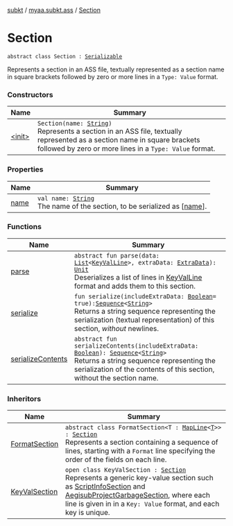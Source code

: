 [subkt](../../index.md) / [myaa.subkt.ass](../index.md) / [Section](./index.md)

# Section

`abstract class Section : `[`Serializable`](https://docs.oracle.com/javase/9/docs/api/java/io/Serializable.html)

Represents a section in an ASS file, textually represented as a section name
in square brackets followed by zero or more lines in a `Type: Value` format.

### Constructors

| Name | Summary |
|---|---|
| [&lt;init&gt;](-init-.md) | `Section(name: `[`String`](https://kotlinlang.org/api/latest/jvm/stdlib/kotlin/-string/index.html)`)`<br>Represents a section in an ASS file, textually represented as a section name in square brackets followed by zero or more lines in a `Type: Value` format. |

### Properties

| Name | Summary |
|---|---|
| [name](name.md) | `val name: `[`String`](https://kotlinlang.org/api/latest/jvm/stdlib/kotlin/-string/index.html)<br>The name of the section, to be serialized as [[name](name.md)]. |

### Functions

| Name | Summary |
|---|---|
| [parse](parse.md) | `abstract fun parse(data: `[`List`](https://kotlinlang.org/api/latest/jvm/stdlib/kotlin.collections/-list/index.html)`<`[`KeyValLine`](../-key-val-line/index.md)`>, extraData: `[`ExtraData`](../-extra-data.md)`): `[`Unit`](https://kotlinlang.org/api/latest/jvm/stdlib/kotlin/-unit/index.html)<br>Deserializes a list of lines in [KeyValLine](../-key-val-line/index.md) format and adds them to this section. |
| [serialize](serialize.md) | `fun serialize(includeExtraData: `[`Boolean`](https://kotlinlang.org/api/latest/jvm/stdlib/kotlin/-boolean/index.html)` = true): `[`Sequence`](https://kotlinlang.org/api/latest/jvm/stdlib/kotlin.sequences/-sequence/index.html)`<`[`String`](https://kotlinlang.org/api/latest/jvm/stdlib/kotlin/-string/index.html)`>`<br>Returns a string sequence representing the serialization (textual representation) of this section, *without* newlines. |
| [serializeContents](serialize-contents.md) | `abstract fun serializeContents(includeExtraData: `[`Boolean`](https://kotlinlang.org/api/latest/jvm/stdlib/kotlin/-boolean/index.html)`): `[`Sequence`](https://kotlinlang.org/api/latest/jvm/stdlib/kotlin.sequences/-sequence/index.html)`<`[`String`](https://kotlinlang.org/api/latest/jvm/stdlib/kotlin/-string/index.html)`>`<br>Returns a string sequence representing the serialization of the contents of this section, without the section name. |

### Inheritors

| Name | Summary |
|---|---|
| [FormatSection](../-format-section/index.md) | `abstract class FormatSection<T : `[`MapLine`](../-map-line/index.md)`<`[`T`](../-format-section/index.md#T)`>> : `[`Section`](./index.md)<br>Represents a section containing a sequence of lines, starting with a `Format` line specifying the order of the fields on each line. |
| [KeyValSection](../-key-val-section/index.md) | `open class KeyValSection : `[`Section`](./index.md)<br>Represents a generic key-value section such as [ScriptInfoSection](../-script-info-section/index.md) and [AegisubProjectGarbageSection](../-aegisub-project-garbage-section/index.md), where each line is given in in a `Key: Value` format, and each key is unique. |
